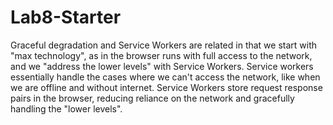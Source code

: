 # Lab8-Starter

Graceful degradation and Service Workers are related in that we start with "max technology", as in the browser runs with full access to the network, and we "address the lower levels" with Service Workers. Service workers essentially handle the cases where we can't access the network, like when we are offline and without internet. Service Workers store request response pairs in the browser, reducing reliance on the network and gracefully handling the "lower levels".